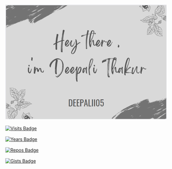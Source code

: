 [![Braydon's GitHub Banner](./assets/GitHubHeader.png)](https://braydoncoyer.dev)
<br><br>
[![Visits Badge](https://badges.pufler.dev/visits/deepalii05/deepalii05)](https:deepalii05.dev)
<br><br>
[![Years Badge](https://badges.pufler.dev/years/deepalii05)](https://badges.deepalii05.dev)
<br><br>
[![Repos Badge](https://badges.pufler.dev/repos/deepalii05)](https://badges.deepalii05.dev)
<br><br>
[![Gists Badge](https://badges.pufler.dev/gists/puf17640)](https://badges.pufler.dev)
<br><br>
